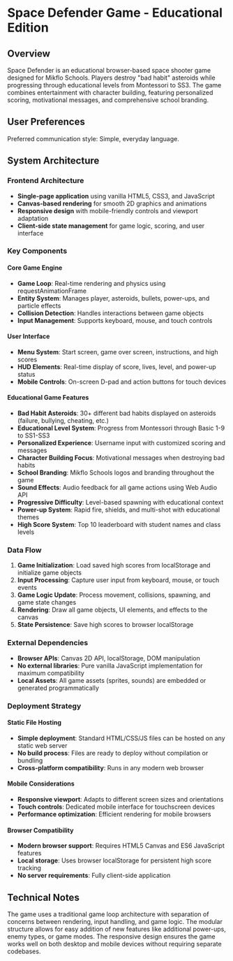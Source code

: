 # Space Defender Game - Educational Edition

## Overview

Space Defender is an educational browser-based space shooter game designed for Mikflo Schools. Players destroy "bad habit" asteroids while progressing through educational levels from Montessori to SS3. The game combines entertainment with character building, featuring personalized scoring, motivational messages, and comprehensive school branding.

## User Preferences

Preferred communication style: Simple, everyday language.

## System Architecture

### Frontend Architecture
- **Single-page application** using vanilla HTML5, CSS3, and JavaScript
- **Canvas-based rendering** for smooth 2D graphics and animations
- **Responsive design** with mobile-friendly controls and viewport adaptation
- **Client-side state management** for game logic, scoring, and user interface

### Key Components

#### Core Game Engine
- **Game Loop**: Real-time rendering and physics using requestAnimationFrame
- **Entity System**: Manages player, asteroids, bullets, power-ups, and particle effects
- **Collision Detection**: Handles interactions between game objects
- **Input Management**: Supports keyboard, mouse, and touch controls

#### User Interface
- **Menu System**: Start screen, game over screen, instructions, and high scores
- **HUD Elements**: Real-time display of score, lives, level, and power-up status
- **Mobile Controls**: On-screen D-pad and action buttons for touch devices

#### Educational Game Features
- **Bad Habit Asteroids**: 30+ different bad habits displayed on asteroids (failure, bullying, cheating, etc.)
- **Educational Level System**: Progress from Montessori through Basic 1-9 to SS1-SS3
- **Personalized Experience**: Username input with customized scoring and messages  
- **Character Building Focus**: Motivational messages when destroying bad habits
- **School Branding**: Mikflo Schools logos and branding throughout the game
- **Sound Effects**: Audio feedback for all game actions using Web Audio API
- **Progressive Difficulty**: Level-based spawning with educational context
- **Power-up System**: Rapid fire, shields, and multi-shot with educational themes
- **High Score System**: Top 10 leaderboard with student names and class levels

### Data Flow

1. **Game Initialization**: Load saved high scores from localStorage and initialize game objects
2. **Input Processing**: Capture user input from keyboard, mouse, or touch events
3. **Game Logic Update**: Process movement, collisions, spawning, and game state changes
4. **Rendering**: Draw all game objects, UI elements, and effects to the canvas
5. **State Persistence**: Save high scores to browser localStorage

### External Dependencies

- **Browser APIs**: Canvas 2D API, localStorage, DOM manipulation
- **No external libraries**: Pure vanilla JavaScript implementation for maximum compatibility
- **Local Assets**: All game assets (sprites, sounds) are embedded or generated programmatically

### Deployment Strategy

#### Static File Hosting
- **Simple deployment**: Standard HTML/CSS/JS files can be hosted on any static web server
- **No build process**: Files are ready to deploy without compilation or bundling
- **Cross-platform compatibility**: Runs in any modern web browser

#### Mobile Considerations
- **Responsive viewport**: Adapts to different screen sizes and orientations
- **Touch controls**: Dedicated mobile interface for touchscreen devices
- **Performance optimization**: Efficient rendering for mobile browsers

#### Browser Compatibility
- **Modern browser support**: Requires HTML5 Canvas and ES6 JavaScript features
- **Local storage**: Uses browser localStorage for persistent high score tracking
- **No server requirements**: Fully client-side application

## Technical Notes

The game uses a traditional game loop architecture with separation of concerns between rendering, input handling, and game logic. The modular structure allows for easy addition of new features like additional power-ups, enemy types, or game modes. The responsive design ensures the game works well on both desktop and mobile devices without requiring separate codebases.